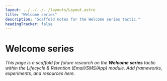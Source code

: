 ```yaml
---
layout: ../../../../layouts/Layout.astro
title: "Welcome series"
description: "Scaffold notes for the Welcome series tactic."
headingTracker: false
---
```

# Welcome series

_This page is a scaffold for future research on the **Welcome series** tactic within the Lifecycle & Retention (Email/SMS/App) module. Add frameworks, experiments, and resources here._
